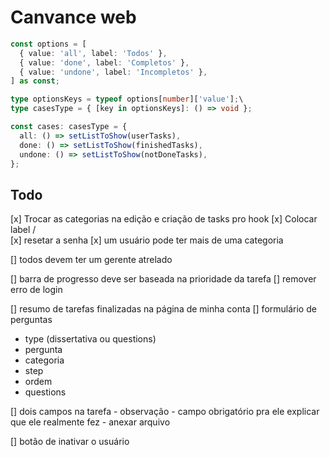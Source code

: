 # Canvance web

```ts
const options = [
  { value: 'all', label: 'Todos' },
  { value: 'done', label: 'Completos' },
  { value: 'undone', label: 'Incompletos' },
] as const;

type optionsKeys = typeof options[number]['value'];\
type casesType = { [key in optionsKeys]: () => void };

const cases: casesType = {
  all: () => setListToShow(userTasks),
  done: () => setListToShow(finishedTasks),
  undone: () => setListToShow(notDoneTasks),
};
```

## Todo

[x] Trocar as categorias na edição e criação de tasks pro hook
[x] Colocar label /\
[x] resetar a senha
[x] um usuário pode ter mais de uma categoria

[] todos devem ter um gerente atrelado

[] barra de progresso deve ser baseada na prioridade da tarefa
[] remover erro de login

[] resumo de tarefas finalizadas na página de minha conta
[] formulário de perguntas

- type (dissertativa ou questions)
- pergunta
- categoria
- step
- ordem
- questions

[] dois campos na tarefa - observação - campo obrigatório pra ele explicar que ele realmente fez - anexar arquivo

[] botão de inativar o usuário
